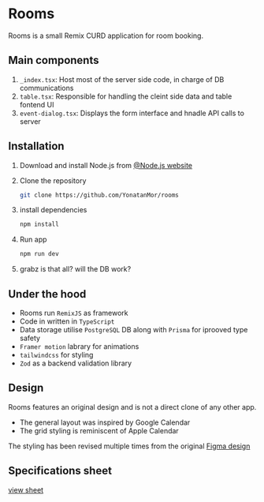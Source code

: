 # Rooms

Rooms is a small Remix CURD application for room booking.

## Main components

1. `_index.tsx`: Host most of the server side code, in charge of DB communications
2. `table.tsx`: Responsible for handling the cleint side data and table fontend UI
3. `event-dialog.tsx`: Displays the form interface and hnadle API calls to server

## Installation

1. Download and install Node.js from [@Node.js website](https://nodejs.org/e)

2. Clone the repository
   ```bash
   git clone https://github.com/YonatanMor/rooms
   ```

3. install dependencies
    ```bash
   npm install
   ```

4.  Run app 
    ```bash
    npm run dev
    ```

5. grabz is that all? will the DB work?

## Under the hood

- Rooms run `RemixJS` as framework
- Code in written in `TypeScript`
- Data storage utilise `PostgreSQL` DB along with `Prisma` for iprooved type safety
- `Framer motion` labrary for animations
- `tailwindcss` for styling
- `Zod` as a backend validation library


## Design

Rooms features an original design and is not a direct clone of any other app.
* The general layout was inspired by Google Calendar
* The grid styling is reminiscent of Apple Calendar

The styling has been revised multiple times from the original [Figma design](https://www.figma.com/design/qTJRg0AY0mg8tttuTCpZlC/rooms?node-id=0-1&t=VrXC8z4NGAD0TLF1-0)

## Specifications sheet

[view sheet](https://sulfuric-mountain-a81.notion.site/Rooms-specifications-sheet-fdb0759608b74d718fe64819b4acc6f7?pvs=4)